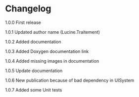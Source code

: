 # Changelog

1.0.0 First release

1.0.1 Updated author name (Lucine.Traitement)

1.0.2 Added documentation

1.0.3 Added Doxygen documentation link

1.0.4 Added missing images in documentation

1.0.5 Update documentation

1.0.6 New publication because of bad dependency in UISystem

1.0.7 Added some Unit tests